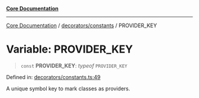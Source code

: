 [**Core Documentation**](../../../README.md)

***

[Core Documentation](../../../README.md) / [decorators/constants](../README.md) / PROVIDER\_KEY

# Variable: PROVIDER\_KEY

> `const` **PROVIDER\_KEY**: *typeof* `PROVIDER_KEY`

Defined in: [decorators/constants.ts:49](https://github.com/stonemjs/core/blob/b1f29857c7f1e529739f22d486494bed3b22d2c6/src/decorators/constants.ts#L49)

A unique symbol key to mark classes as providers.
